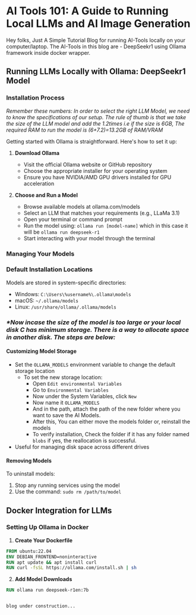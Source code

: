 # AI Tools 101: A Guide to Running Local LLMs and AI Image Generation

Hey folks, Just A Simple Tutorial Blog for running AI-Tools locally on your computer/laptop.
The AI-Tools in this blog are - DeepSeekr1 using Ollama framework inside docker wrapper.

## Running LLMs Locally with Ollama: DeepSeekr1 Model
### Installation Process

_Remember these numbers:_
_In order to select the right LLM Model, we need to know the specifications of our setup. The rule of thumb is that we take the size of the LLM model and add the 1.2times i.e if the size is 6GB, The required RAM to run the model is (6+7.2)=13.2GB of RAM/VRAM_


Getting started with Ollama is straightforward. Here's how to set it up:

1. **Download Ollama**
   - Visit the official Ollama website or GitHub repository
   - Choose the appropriate installer for your operating system
   - Ensure you have NVIDIA/AMD GPU drivers installed for GPU acceleration

2. **Choose and Run a Model**
   - Browse available models at ollama.com/models
   - Select an LLM that matches your requirements (e.g., LLaMa 3.1)
   - Open your terminal or command prompt
   - Run the model using: `ollama run [model-name]` which in this case it will be `ollama run deepseek-r1`
   - Start interacting with your model through the terminal

### Managing Your Models

### Default Installation Locations
Models are stored in system-specific directories:
- Windows: `C:\Users\%username%\.ollama\models`
- macOS: `~/.ollama/models`
- Linux: `/usr/share/ollama/.ollama/models`

### _*Now incase the size of the model is too large or your local disk C has minimum storage. There is a way to allocate space in another disk. The steps are below:_

#### Customizing Model Storage
- Set the `OLLAMA_MODELS` environment variable to change the default storage location
    - To set the new storage location:
        - Open `Edit environmental Variables`
        - Go to `Environmental Variables`
        - Now under the System Variables, click `New`
        - Now name it `OLLAMA_MODELS`
        - And in the path, attach the path of the new folder where you want to save the AI Models.
        - After this, You can either move the models folder or, reinstall the models
        - To verify installation, Check the folder if it has any folder named `blobs` if yes, the reallocation is successful.
- Useful for managing disk space across different drives

#### Removing Models
To uninstall models:
1. Stop any running services using the model
2. Use the command: `sudo rm /path/to/model`

## Docker Integration for LLMs

### Setting Up Ollama in Docker

1. **Create Your Dockerfile**
```dockerfile
FROM ubuntu:22.04
ENV DEBIAN_FRONTEND=noninteractive
RUN apt update && apt install curl
RUN curl -fsSL https://ollama.com/install.sh | sh
```

2. **Add Model Downloads**
```dockerfile
RUN ollama run deepseek-r1en:7b


blog under construction...
